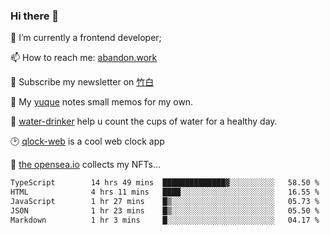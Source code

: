 ### Hi there 👋

<!--
**Alfxjx/Alfxjx** is a ✨ _special_ ✨ repository because its `README.md` (this file) appears on your GitHub profile.

Here are some ideas to get you started:

- 🔭 I’m currently working on ...
- 🌱 I’m currently learning ...
- 👯 I’m looking to collaborate on ...
- 🤔 I’m looking for help with ...
- 💬 Ask me about ...
- 📫 How to reach me: ...
- 😄 Pronouns: ...
- ⚡ Fun fact: ...
-->
🔭  I’m currently a frontend developer;

📫  How to reach me: [abandon.work](https://www.abandon.work/)

🎉  Subscribe my newsletter on [竹白](https://alfxjx.zhubai.love/)

🌱  My [yuque](https://www.yuque.com/alfxjx) notes small memos for my own.

🥤  [water-drinker](https://weldingboys.vercel.app/water) help u count the cups of water for a healthy day.

🕑  [qlock-web](https://qlock-web.vercel.app) is a cool web clock app

🌊  [the opensea.io](https://opensea.io/assets/0x495f947276749ce646f68ac8c248420045cb7b5e/29433830147332339639115006737701029562687338063458078299874716625823015632897) collects my NFTs...

<!--START_SECTION:waka-->

```txt
TypeScript        14 hrs 49 mins  ██████████████▓░░░░░░░░░░   58.50 %
HTML              4 hrs 11 mins   ████░░░░░░░░░░░░░░░░░░░░░   16.55 %
JavaScript        1 hr 27 mins    █▒░░░░░░░░░░░░░░░░░░░░░░░   05.73 %
JSON              1 hr 23 mins    █▒░░░░░░░░░░░░░░░░░░░░░░░   05.50 %
Markdown          1 hr 3 mins     █░░░░░░░░░░░░░░░░░░░░░░░░   04.17 %
```

<!--END_SECTION:waka-->

